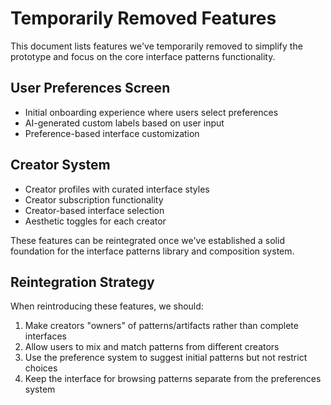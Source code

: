 # Temporarily Removed Features

This document lists features we've temporarily removed to simplify the prototype and focus on the core interface patterns functionality.

## User Preferences Screen
- Initial onboarding experience where users select preferences
- AI-generated custom labels based on user input
- Preference-based interface customization

## Creator System
- Creator profiles with curated interface styles
- Creator subscription functionality
- Creator-based interface selection
- Aesthetic toggles for each creator

These features can be reintegrated once we've established a solid foundation for the interface patterns library and composition system.

## Reintegration Strategy
When reintroducing these features, we should:

1. Make creators "owners" of patterns/artifacts rather than complete interfaces
2. Allow users to mix and match patterns from different creators
3. Use the preference system to suggest initial patterns but not restrict choices
4. Keep the interface for browsing patterns separate from the preferences system 